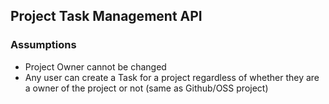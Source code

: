 ## Project Task Management API

### Assumptions

- Project Owner cannot be changed
- Any user can create a Task for a project regardless of whether they are a owner of the project or not (same as Github/OSS project)

